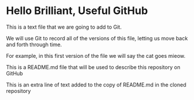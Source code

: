 # Hello Brilliant, Useful GitHub

This is a text file that we are going to add to Git.

We will use Git to record all of the versions of this file, letting us 
move back and forth through time.

For example, in this first version of the file we will say the cat
goes mieow.

This is a README.md file that will be used to describe this
repository on GitHub

This is an extra line of text added to the copy 
of README.md in the cloned repository
